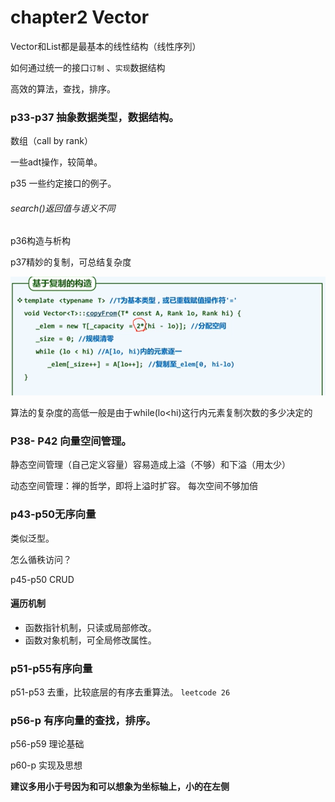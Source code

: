 # chapter2  Vector

Vector和List都是最基本的线性结构（线性序列）

如何通过统一的接口`订制` 、`实现`数据结构

高效的算法，查找，排序。

### p33-p37 抽象数据类型，数据结构。

数组（call by rank）

一些adt操作，较简单。

p35 一些约定接口的例子。

###### search()返回值与语义不同

p36构造与析构

p37精妙的复制，可总结复杂度

![image-20191223143340771](https://github.com/zhanghqq11/freestyle/raw/master/image/02_1.png)

算法的复杂度的高低一般是由于while(lo<hi)这行内元素复制次数的多少决定的

### P38- P42  向量空间管理。

静态空间管理（自己定义容量）容易造成上溢（不够）和下溢（用太少）

动态空间管理：禅的哲学，即将上溢时扩容。 每次空间不够加倍

### p43-p50无序向量

类似泛型。

怎么循秩访问？

p45-p50 CRUD

#### 遍历机制

- 函数指针机制，只读或局部修改。
- 函数对象机制，可全局修改属性。

### p51-p55有序向量

p51-p53 去重，比较底层的有序去重算法。 ``leetcode 26``

### p56-p 有序向量的查找，排序。

p56-p59 理论基础

p60-p 实现及思想

**建议多用小于号因为和可以想象为坐标轴上，小的在左侧**

